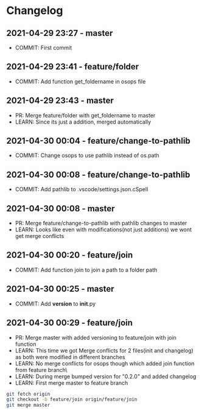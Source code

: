 # Changelog

## 2021-04-29 23:27 - master

- COMMIT: First commit

## 2021-04-29 23:41 - feature/folder

- COMMIT: Add function get_foldername in osops file

## 2021-04-29 23:43 - master

- PR: Merge feature/folder with get_foldername to master
- LEARN: Since its just a addition, merged automatically

## 2021-04-30 00:04 - feature/change-to-pathlib

- COMMIT: Change osops to use pathlib instead of os.path

## 2021-04-30 00:08 - feature/change-to-pathlib

- COMMIT: Add pathlib to .vscode/settings.json.cSpell

## 2021-04-30 00:08 - master

- PR: Merge feature/change-to-pathlib with pathlib changes to master
- LEARN: Looks like even with modifications(not just additions) we wont get merge conflicts

## 2021-04-30 00:20 - feature/join

- COMMIT: Add function join to join a path to a folder path

## 2021-04-30 00:25 - master

- COMMIT: Add __version__ to __init__.py

## 2021-04-30 00:29 - feature/join

- PR: Merge master with added versioning to feature/join with join function
- LEARN: This time we got Merge conflicts for 2 files(init and changelog) as both were modified in different branches
- LEARN: No merge conflicts for osops though which added join function from feature branch\
- LEARN: During merge bumped version for "0.2.0" and added changelog
- LEARN: First merge master to feature branch

```sh
git fetch origin
git checkout -b feature/join origin/feature/join
git merge master
```
